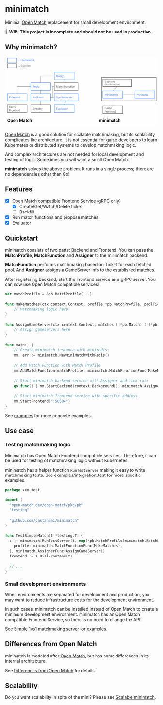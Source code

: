 # minimatch
Minimal [Open Match](https://open-match.dev/) replacement for small development environment.

🚧 **WIP: This project is incomplete and should not be used in production.**

## Why minimatch?

![](./overview.png)

[Open Match](https://open-match.dev/) is a good solution for scalable matchmaking, but its scalability complicates the architecture.
It is not essential for game developers to learn Kubernetes or distributed systems to develop matchmaking logic.

And complex architectures are not needed for local development and testing of logic. Sometimes you will want a small Open Match.

**minimatch** solves the above problem.
It runs in a single process; there are no dependencies other than Go!

## Features

- [x] Open Match compatible Frontend Service (gRPC only)
  - [x] Create/Get/Watch/Delete ticket
  - [ ] Backfill
- [x] Run match functions and propose matches
- [x] Evaluator

## Quickstart

minimatch consists of two parts: Backend and Frontend.
You can pass the **MatchProfile**,
**MatchFunction** and **Assigner** to the minimatch backend.

**MatchFunction** performs matchmaking based on Ticket for each fetched pool.
And **Assigner** assigns a GameServer info to the established matches.

After registering Backend, start the Frontend service as a gRPC server.
You can now use Open Match compatible services!

```go
var matchProfile = &pb.MatchProfile{...}

func MakeMatches(ctx context.Context, profile *pb.MatchProfile, poolTickets minimatch.PoolTickets) ([]*pb.Match, error) {
	// Matchmaking logic here
}

func AssignGameServer(ctx context.Context, matches []*pb.Match) ([]*pb.AssignmentGroup, error) {
	// Assign gameservers here
}

func main() {
	// Create minimatch instance with miniredis
	mm, err := minimatch.NewMiniMatchWithRedis()

	// Add Match Function with Match Profile
	mm.AddMatchFunction(matchProfile, minimatch.MatchFunctionFunc(MakeMatches))

	// Start minimatch backend service with Assigner and tick rate
	go func() { mm.StartBackend(context.Background(), minimatch.AssignerFunc(AssignGameServer), 1*time.Second) }()

	// Start minimatch frontend service with specific address
	mm.StartFrontend(":50504")
}
```

See [examples](./examples) for more concrete examples.

## Use case

### Testing matchmaking logic

Minimatch has Open Match Frontend compatible services.
Therefore, it can be used for testing of matchmaking logic without Kubernetes.

minimatch has a helper function `RunTestServer` making it easy to write matchmaking tests.
See [examples/integration_test](./examples/integration_test/integration_test.go) for more specific examples.

```go
package xxx_test

import (
  "open-match.dev/open-match/pkg/pb"
  "testing"

  "github.com/castaneai/minimatch"
)

func TestSimpleMatch(t *testing.T) {
  s := minimatch.RunTestServer(t, map[*pb.MatchProfile]minimatch.MatchFunction{
    profile: minimatch.MatchFunctionFunc(MakeMatches),
  }, minimatch.AssignerFunc(AssignGameServer))
  frontend := s.DialFrontend(t)

  // ...
}
```

### Small development environments

When environments are separated for development and production,
you may want to reduce infrastructure costs for the development environment.

In such cases, minimatch can be installed instead of Open Match to create a minimum development environment.
minimatch has an Open Match compatible Frontend Service, so there is no need to change the API!

See [Simple 1vs1 matchmaking server](./examples/simple1vs1/simple1vs1.go) for examples.

## Differences from Open Match

minimatch is modeled after [Open Match](https://github.com/googleforgames/open-match),
but has some differences in its internal architecture.

See [Differences from Open Match](./docs/differences.md) for details.


## Scalability

Do you want scalability in spite of the mini? 
Please see [Scalable minimatch](./docs/scalable.md).
